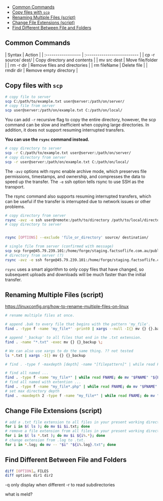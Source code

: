<!-- MarkdownTOC -->

- [Common Commands](#common-commands)
- [Copy files with `scp`](#copy-files-with-scp)
- [Renaming Multiple Files (script)](#renaming-multiple-files-script)
- [Change File Extensions (script)](#change-file-extensions-script)
- [Find Different Between File and Folders](#find-different-between-file-and-folders)

<!-- /MarkdownTOC -->

<a id="common-commands"></a>
## Common Commands
<div class="code-first-col"></div>
 | Syntax              | Action                       |
 | :------------------ | :--------------------------- |
 | cp -r source/ dest/ | Copy directory and contents  |
 | mv src dest         | Move file/folder             |
 | rm -r dir           | Remove files and directories |
 | rm fileName         | Delete file                  |
 | rmdir dir           | Remove empty directory       |

<a id="copy-files-and-folders-with-scp"></a>
## Copy files with `scp`

```bash
# copy file to server
scp C:/path/to/example.txt user@server:/path/on/server/
# copy file from server
scp user@server:/path/on/example.txt C:/path/on/local/
```

You can add `-r` recursive flag to copy the entire directory, however, the scp command can be slow and inefficient when copying large directories. In addition, it does not support resuming interrupted transfers.

**You can use the `rsync` command instead.**

```bash
# copy directory to server
scp -r C:/path/to/example.txt user@server:/path/on/server/
# copy directory from server
scp -r user@server:/path/on/example.txt C:/path/on/local/
```

The `-avz` options with rsync enable archive mode, which preserves file permissions, timestamps, and ownership, and compresses the data to speed up the transfer. The `-e` ssh option tells rsync to use SSH as the transport.

The rsync command also supports resuming interrupted transfers, which can be useful if the transfer is interrupted due to network issues or other problems.


```bash
# copy directory from server
rsync -avz -e ssh user@remote:/path/to/directory /path/to/local/directory/
# copy directory to server


rsync [OPTIONS] --exclude 'file_or_directory' source/ destination/
```

```bash
# single file from server (confirmed with message)
scp scp forge@45.79.239.101:/home/forge/staging.factsoflife.com.au/public/images/404.jpg C:/Users/nayke/Desktop/htdocs/nk_lms/public/images/content
# directory from server (?)
rsync -avz -e ssh forge@45.79.239.101:/home/forge/staging.factsoflife.com.au/public/build /mnt/c/Users/nayke/Desktop/htdocs/nk_lms/public/images/content
```

`rsync` uses a smart algorithm to only copy files that have changed, so subsequent uploads and downloads will be much faster than the initial transfer.


<a id="renaming-multiple-files-script"></a>
## Renaming Multiple Files (script)

https://linuxconfig.org/how-to-rename-multiple-files-on-linux

```bash
# rename multiple files at once.

# append .bak to every file that begins with the pattern 'my_file'.
find . -type f -name 'my_file*' -print0 | xargs --null -I{} mv {} {}.bak

# append '_backup' to all files that end in the .txt extension.
find . -name "*.txt" -exec mv {} {}_backup \;

# We can also use xargs to do the same thing. ?? not tested
ls *.txt | xargs -I{} mv {} {}_backup

# find . -type f -maxdepth [depth] -name "[filepattern]" | while read FNAME; do mv "$FNAME" "${FNAME//search/replace}"; done

# find all named ...
find . -type f -name "my_file*" | while read FNAME; do mv "$FNAME" "${FNAME//my_file/new_name}"; done
# find all named with extention ...
find . -type f -name "my_file*.php" | while read FNAME; do mv "$FNAME" "${FNAME//my_file/new_name}"; done
# set max directory depth
find . -maxdepth 2 -type f -name "my_file*" | while read FNAME; do mv "$FNAME" "${FNAME//my_file/new_name}"; done

```

<a id="change-file-extensions-script"></a>
## Change File Extensions (script)

```bash
# add a .txt file extension to all files in your present working directory.
for i in $( ls ); do mv $i $i.txt; done
# remove a file extension from all files in your present working directory.
for i in $( ls *.txt ); do mv $i ${i%.*}; done
# change extension from .log to .txt.
for i in *.log; do mv -- "$i" "${i%.log}.txt"; done
```


## Find Different Between File and Folders

```bash
diff [OPTION]… FILES
diff options dir1 dir2
```

-q only display when different
-r to read subdirectories

what is meld?
